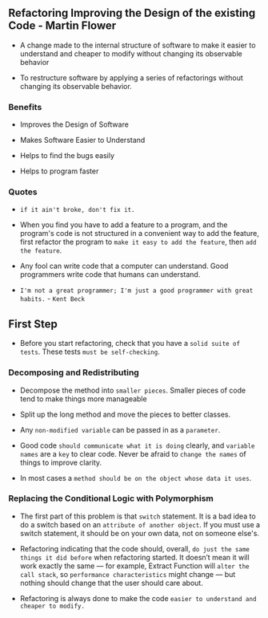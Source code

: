 ## Refactoring Improving the Design of the existing Code - Martin Flower

- A change made to the internal structure of software to make it
  easier to understand and cheaper to modify without changing its observable behavior

- To restructure software by applying a series of refactorings
  without changing its observable behavior.

### Benefits

- Improves the Design of Software

- Makes Software Easier to Understand

- Helps to find the bugs easily

- Helps to program faster

### Quotes

- `if it ain't broke, don't fix it.`

- When you find you have to add a feature to a program, and the program's code is
  not structured in a convenient way to add the feature, first refactor the program
  to `make it easy to add the feature`, then `add the feature`.

- Any fool can write code that a computer can understand. Good programmers write code that humans can understand.

- `I'm not a great programmer; I'm just a good programmer with great habits.` - `Kent Beck`

## First Step

- Before you start refactoring, check that you have a `solid suite of tests`.
  These tests `must be self-checking`.

### Decomposing and Redistributing

- Decompose the method into `smaller pieces`. Smaller pieces of code tend to make things more manageable

- Split up the long method and move the pieces to better classes.

- Any `non-modified variable` can be passed in as a `parameter`.

- Good code `should communicate what it is doing` clearly, and `variable names` are a `key` to clear code.
  Never be afraid to `change the names` of things to improve clarity.

- In most cases a `method should be on the object whose data it uses`.

### Replacing the Conditional Logic with Polymorphism

- The first part of this problem is that `switch` statement. It is a bad idea to
  do a switch based on an `attribute of another object`. If you must use a switch statement,
  it should be on your own data, not on someone else's.

- Refactoring indicating that the code should, overall, `do just the same things it did before` when
  refactoring started. It doesn’t mean it will work exactly the same — for example, Extract Function
  will `alter the call stack`, so `performance characteristics` might change — but nothing
  should change that the user should care about.

- Refactoring is always done to make the code `easier to understand and cheaper to modify.`
